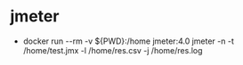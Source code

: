 # jmeter

* docker run --rm -v ${PWD}:/home jmeter:4.0 jmeter -n -t /home/test.jmx -l /home/res.csv -j /home/res.log
